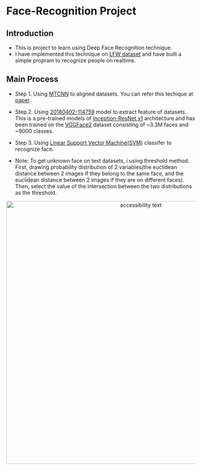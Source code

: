 # Face-Recognition Project
## Introduction
* This is project to learn using Deep Face Recognition technique.
* I have implemented this technique on [LFW dataset](http://vis-www.cs.umass.edu/lfw/) and have built a simple propram to recognize people on realtime.

## Main Process
* Step 1. Using [MTCNN](https://github.com/TruongLVN/Face-Recognition/tree/master/model/mtcnn) to aligned datasets. You can refer this techique at [paper](https://kpzhang93.github.io/MTCNN_face_detection_alignment/index.html).
* Step 2. Using [20180402-114759](https://drive.google.com/file/d/1EXPBSXwTaqrSC0OhUdXNmKSh9qJUQ55-/view) model to extract feature of datasets. This is a pre-trained models of [Inception-ResNet v1](https://arxiv.org/pdf/1602.07261v1.pdf) architecture and has been trained on the [VGGFace2](https://www.robots.ox.ac.uk/~vgg/data/vgg_face2/) dataset consisting of ~3.3M faces and ~9000 classes.
* Step 3. Using [Linear Support Vector Machine(SVM)](https://scikit-learn.org/stable/modules/generated/sklearn.svm.SVC.html) classifer to recognize face.

* Note: To get unknown face on test datasets, i using threshold method. First, drawing probability distribution of 2 variables(the euclidean distance between 2 images if they belong to the same face, and the euclidean distance between 2 images if they are on different faces). Then, select the value of the intersection between the two distributions as the threshold.

<p align="center">
  <img src="https://github.com/TruongLVN/Face-Recognition/tree/master/model/thres.png" width="700" alt="accessibility text">
</p>